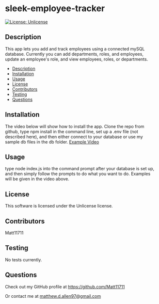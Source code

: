 # sleek-employee-tracker
  [![License: Unlicense](https://img.shields.io/badge/license-Unlicense-blue.svg)](http://unlicense.org/)

     
  ## Description
   This app lets you add and track employees using a connected mySQL database. Currently you can add departments, roles, and employees, update an employee's role, and view employees, roles, or departments. 

      
 
 
  * [Description](#description)
  * [Installation](#installation)
  * [Usage](#usage)
  * [License](#license)
  * [Contributors](#contributors)
  * [Testing](#testing)
  * [Questions](#questions)
      
    

  ## Installation
  The video below will show how to install the app. Clone the repo from github, type npm install in the command line, set up a .env file (not described here), and then either connect to your database or use my sample db files in the db folder.
  [Example Video](https://drive.google.com/file/d/1S9VdeK5DiY_l00SYVs6r2m1lDgDnbyYt/view)
    
   ## Usage
      
 type node index.js into the command prompt after your database is set up, and then simply follow the prompts to do what you want to do. Examples will be given in the video above.

  ## License
This software is licensed under the Unlicense license.
   
  ## Contributors
  Matt11711

 
  ## Testing
         
  No tests currently.
   
  ## Questions
  Check out my GitHub profile at https://github.com/Matt11711
        
  Or contact me at matthew.d.allen97@gmail.com
  